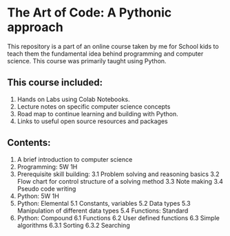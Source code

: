 # The Art of Code: A Pythonic approach
This repository is a part of an online course taken by me for School kids to teach them the fundamental idea behind programming and computer science. This course was primarily taught using Python.  

## This course included:
1. Hands on Labs using Colab Notebooks.
2. Lecture notes on specific computer science concepts
3. Road map to continue learning and building with Python.
4. Links to useful open source resources and packages

## Contents:
1. A brief introduction to computer science
2. Programming: 5W 1H
3. Prerequisite skill building:
  3.1 Problem solving and reasoning basics
  3.2 Flow chart for control structure of a solving method
  3.3 Note making
  3.4 Pseudo code writing
4. Python: 5W 1H
5. Python: Elemental
  5.1 Constants, variables
  5.2 Data types
  5.3 Manipulation of different data types
  5.4 Functions: Standard
6. Python: Compound
  6.1 Functions
  6.2 User defined functions
  6.3 Simple algorithms
    6.3.1 Sorting
    6.3.2 Searching
  
  
  
